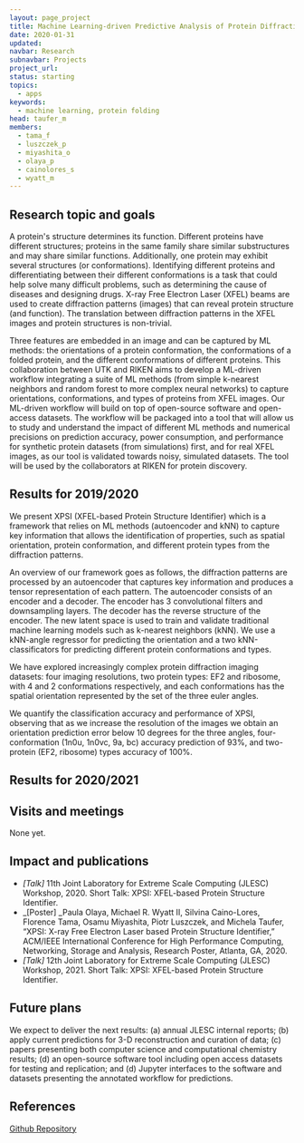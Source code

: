 ```yaml
---
layout: page_project
title: Machine Learning-driven Predictive Analysis of Protein Diffraction Data
date: 2020-01-31
updated:
navbar: Research
subnavbar: Projects
project_url:
status: starting
topics:
  - apps
keywords:
  - machine learning, protein folding
head: taufer_m
members:
  - tama_f
  - luszczek_p
  - miyashita_o
  - olaya_p
  - cainolores_s
  - wyatt_m
---
```


## Research topic and goals

A protein's structure determines its function. Different proteins have different structures; proteins in the same family share similar substructures and may share similar functions. Additionally, one protein may exhibit several structures (or conformations). Identifying different proteins and differentiating between their different conformations is a task that could help solve many difficult problems, such as determining the cause of diseases and designing drugs. X-ray Free Electron Laser (XFEL) beams are used to create diffraction patterns (images) that can reveal protein structure (and function). The translation between diffraction patterns in the XFEL images and protein structures is non-trivial.

Three features are embedded in an image and can be captured by ML methods: the orientations of a protein conformation, the conformations of a folded protein, and the different conformations of different proteins. This collaboration between UTK and RIKEN aims to develop a ML-driven workflow integrating a suite of ML methods (from simple k-nearest neighbors and random forest to more complex neural networks) to capture orientations, conformations, and types of proteins from XFEL images. Our ML-driven workflow will build on top of open-source software and open-access datasets. The workflow will be packaged into a tool that will allow us to study and understand the impact of different ML methods and numerical precisions on prediction accuracy, power consumption, and performance for synthetic protein datasets (from simulations) first, and for real XFEL images, as our tool is validated towards noisy, simulated datasets. The tool will be used by the collaborators at RIKEN for protein discovery.


## Results for 2019/2020
We present XPSI (XFEL-based Protein Structure Identifier) which is a framework that relies on ML methods (autoencoder and kNN) to capture key information that allows the identification of properties, such as spatial orientation, protein conformation, and different protein types from the diffraction patterns. 

An overview of our framework goes as follows, the diffraction patterns are processed by an autoencoder that captures key information and produces a tensor representation of each pattern. The autoencoder consists of an encoder and a decoder. The encoder has 3 convolutional filters and downsampling layers. The decoder has the reverse structure of the encoder. The new latent space is used to train and validate traditional machine learning models such as k-nearest neighbors (kNN). We use a kNN-angle regressor for predicting the orientation and a two kNN-classificators for predicting different protein conformations and types.

We have explored increasingly complex protein diffraction imaging datasets: four imaging resolutions, two protein types: EF2 and ribosome, with 4 and 2 conformations respectively, and each conformations has the spatial orientation represented by the set of the three euler angles. 

We quantify the classification accuracy and performance of XPSI, observing that as we increase the resolution of the images we obtain an orientation prediction error below 10 degrees for the three angles, four-conformation (1n0u, 1n0vc, 9a, bc) accuracy prediction of 93%, and two-protein (EF2, ribosome) types accuracy of 100%.

## Results for 2020/2021

## Visits and meetings
None yet.

## Impact and publications

 * _[Talk]_ 11th Joint Laboratory for Extreme Scale Computing (JLESC) Workshop, 2020. Short Talk: XPSI: XFEL-based Protein Structure Identifier.
 * _[Poster] _Paula Olaya, Michael R. Wyatt II, Silvina Caino-Lores, Florence Tama, Osamu Miyashita, Piotr Luszczek, and Michela Taufer, “XPSI: X-ray Free Electron Laser based Protein Structure Identifier,” ACM/IEEE International Conference for High Performance Computing, Networking, Storage and Analysis, Research Poster, Atlanta, GA, 2020.
 * _[Talk]_ 12th Joint Laboratory for Extreme Scale Computing (JLESC) Workshop, 2021. Short Talk: XPSI: XFEL-based Protein Structure Identifier.


## Future plans
We expect to deliver the next results: (a) annual JLESC internal reports; (b) apply current predictions for 3-D reconstruction and curation of data; (c) papers presenting both computer science and computational chemistry results;  (d) an open-source software tool including open access datasets for testing and replication; and (d) Jupyter interfaces to the software and datasets presenting the annotated workflow for predictions.

## References
[Github Repository](https://github.com/TauferLab/Project_Protein_Diffraction)
